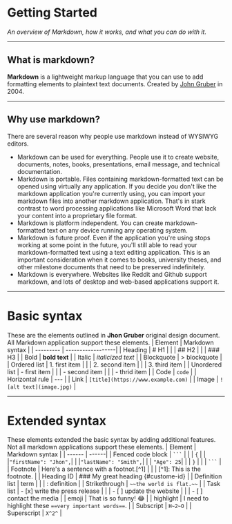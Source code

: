 # Getting Started

_An overview of Markdown, how it works, and what you can do with it._

---

## What is markdown?

**Markdown** is a lightweight markup language that you can use to add formatting elements to plaintext text documents. Created by [John Gruber](https://en.wikipedia.org/wiki/John_Gruber) in 2004.

---

## Why use markdown?

There are several reason why people use markdown instead of WYSIWYG editors.

- Markdown can be used for everything. People use it to create website, documents, notes, books, presentations, email message, and technical documentation.
- Markdown is portable. Files containing markdown-formatted text can be opened using virtually any application. If you decide you don't like the markdown application you're currently using, you can import your markdown files into another markdown application. That's in stark contrast to word processing applications like Microsoft Word that lack your content into a proprietary file format.
- Markdown is platform independent. You can create markdown-formatted text on any device running any operating system.
- Markdown is future proof. Even if the application you're using stops working at some point in the future, you'll still able to read your markdown-formatted text using a text editing application. This is an important consideration when it comes to books, university theses, and other milestone documents that need to be preserved indefinitely.
- Markdown is everywhere. Websites like Reddit and Github support markdown, and lots of desktop and web-based applications support it.

---

# Basic syntax

These are the elements outlined in **Jhon Gruber** original design document.
All Markdown application support these elements.
| Element | Markdown syntax |
| --------- | ------------------|
| Heading | # H1 |
| | ## H2 |
| | ### H3 |
| Bold | **bold text** |
| Italic | _italicized text_ |
| Blockquote | > blockquote |
| Ordered list | 1. first item |
| | 2. second item |
| | 3. third item |
| Unordered list | - first item |
| | - second item |
| | - thrid item |
| Code | `code` |
| Horizontal rule | --- |
| Link | `[title](https://www.example.com)` |
| Image | `![alt text](image.jpg)` |

---

# Extended syntax

These elements extended the basic syntax by adding additional features.
Not all markdown applications support these elements.
| Element | Markdown syntax |
| ------ | ------|
| Fenced code block | ` ``` ` |
| | `{` |
| |`"firstName": "Jhon",`|
| |`"lastName": "Smith",`|
| | `"Age": 25`|
| | `}` |
| | ` ``` ` |
| Footnote | Here's a sentence with a footnot.[^1] |
| | [^1]: This is the footnote. |
| Heading ID | ### My great heading {#custome-id} |
| Definition list | term |
| | : definition |
| Strikethrough | `~~the world is flat.~~` |
| Task list | - [x] write the press release |
| | - [ ] update the website |
| | - [ ] contact the media |
| emoji | That is so funny! :joy: |
| highlight | I need to highlight these `==very important words==`. |
| Subscript | `H~2~O` |
| Superscript | `X^2^` |
